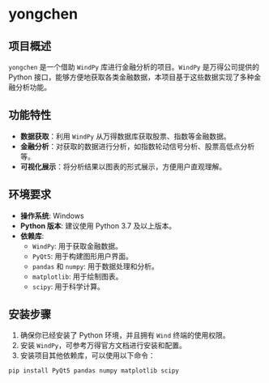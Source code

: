 # yongchen

## 项目概述
`yongchen` 是一个借助 `WindPy` 库进行金融分析的项目。`WindPy` 是万得公司提供的 Python 接口，能够方便地获取各类金融数据，本项目基于这些数据实现了多种金融分析功能。

## 功能特性
- **数据获取**：利用 `WindPy` 从万得数据库获取股票、指数等金融数据。
- **金融分析**：对获取的数据进行分析，如指数轮动信号分析、股票高低点分析等。
- **可视化展示**：将分析结果以图表的形式展示，方便用户直观理解。

## 环境要求
- **操作系统**: Windows
- **Python 版本**: 建议使用 Python 3.7 及以上版本。
- **依赖库**: 
  - `WindPy`: 用于获取金融数据。
  - `PyQt5`: 用于构建图形用户界面。
  - `pandas` 和 `numpy`: 用于数据处理和分析。
  - `matplotlib`: 用于绘制图表。
  - `scipy`: 用于科学计算。

## 安装步骤
1. 确保你已经安装了 Python 环境，并且拥有 `Wind` 终端的使用权限。
2. 安装 `WindPy`，可参考万得官方文档进行安装和配置。
3. 安装项目其他依赖库，可以使用以下命令：
```bash
pip install PyQt5 pandas numpy matplotlib scipy
```